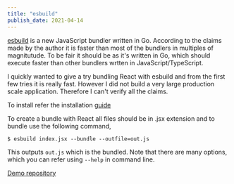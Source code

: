 ```yaml
---
title: "esbuild"
publish_date: 2021-04-14
---
```


[esbuild](https://esbuild.github.io/) is a new JavaScript bundler written in Go. According to the claims made by the author it is faster than most of the bundlers in multiples of magnitutude. To be fair it should be as it's written in Go, which should execute faster than other bundlers wrtten in JavaScript/TypeScript.

I quickly wanted to give a try bundling React with esbuild and from the first few tries it is really fast. However I did not build a very large production scale application. Therefore I can't verify all the claims.

To install refer the installation [guide](https://esbuild.github.io/getting-started/#install-esbuild)

To create a bundle with React all files should be in .jsx extension and to bundle use the following command,

```
$ esbuild index.jsx --bundle --outfile=out.js
```

This outputs `out.js` which is the bundled. Note that there are many options, which you can refer using `--help` in command line.

[Demo repository](https://github.com/rajikaimal/esbuild-demo)

